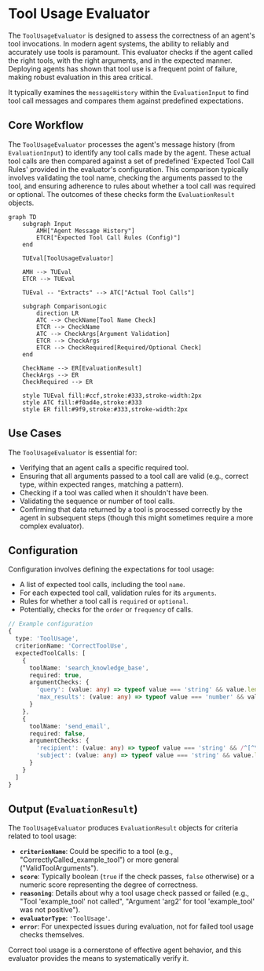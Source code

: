 # Tool Usage Evaluator

The `ToolUsageEvaluator` is designed to assess the correctness of an agent's tool invocations. In modern agent systems, the ability to reliably and accurately use tools is paramount. This evaluator checks if the agent called the right tools, with the right arguments, and in the expected manner. Deploying agents has shown that tool use is a frequent point of failure, making robust evaluation in this area critical.

It typically examines the `messageHistory` within the `EvaluationInput` to find tool call messages and compares them against predefined expectations.

## Core Workflow

The `ToolUsageEvaluator` processes the agent's message history (from `EvaluationInput`) to identify any tool calls made by the agent. These actual tool calls are then compared against a set of predefined 'Expected Tool Call Rules' provided in the evaluator's configuration. This comparison typically involves validating the tool name, checking the arguments passed to the tool, and ensuring adherence to rules about whether a tool call was required or optional. The outcomes of these checks form the `EvaluationResult` objects.

```mermaid
graph TD
    subgraph Input
        AMH["Agent Message History"]
        ETCR["Expected Tool Call Rules (Config)"]
    end

    TUEval[ToolUsageEvaluator]

    AMH --> TUEval
    ETCR --> TUEval

    TUEval -- "Extracts" --> ATC["Actual Tool Calls"]
    
    subgraph ComparisonLogic
        direction LR
        ATC --> CheckName[Tool Name Check]
        ETCR --> CheckName
        ATC --> CheckArgs[Argument Validation]
        ETCR --> CheckArgs
        ETCR --> CheckRequired[Required/Optional Check]
    end

    CheckName --> ER[EvaluationResult]
    CheckArgs --> ER
    CheckRequired --> ER

    style TUEval fill:#ccf,stroke:#333,stroke-width:2px
    style ATC fill:#f0ad4e,stroke:#333
    style ER fill:#9f9,stroke:#333,stroke-width:2px
```

## Use Cases

The `ToolUsageEvaluator` is essential for:

*   Verifying that an agent calls a specific required tool.
*   Ensuring that all arguments passed to a tool call are valid (e.g., correct type, within expected ranges, matching a pattern).
*   Checking if a tool was called when it shouldn't have been.
*   Validating the sequence or number of tool calls.
*   Confirming that data returned by a tool is processed correctly by the agent in subsequent steps (though this might sometimes require a more complex evaluator).

## Configuration

Configuration involves defining the expectations for tool usage:

*   A list of expected tool calls, including the tool `name`.
*   For each expected tool call, validation rules for its `arguments`.
*   Rules for whether a tool call is `required` or `optional`.
*   Potentially, checks for the `order` or `frequency` of calls.

```typescript
// Example configuration
{
  type: 'ToolUsage',
  criterionName: 'CorrectToolUse',
  expectedToolCalls: [
    {
      toolName: 'search_knowledge_base',
      required: true,
      argumentChecks: {
        'query': (value: any) => typeof value === 'string' && value.length > 0,
        'max_results': (value: any) => typeof value === 'number' && value > 0 && value <= 10
      }
    },
    {
      toolName: 'send_email',
      required: false,
      argumentChecks: {
        'recipient': (value: any) => typeof value === 'string' && /^[^\s@]+@[^\s@]+\.[^\s@]+$/.test(value),
        'subject': (value: any) => typeof value === 'string' && value.length > 0
      }
    }
  ]
}
```

## Output (`EvaluationResult`)

The `ToolUsageEvaluator` produces `EvaluationResult` objects for criteria related to tool usage:

*   **`criterionName`**: Could be specific to a tool (e.g., "CorrectlyCalled_example_tool") or more general ("ValidToolArguments").
*   **`score`**: Typically boolean (`true` if the check passes, `false` otherwise) or a numeric score representing the degree of correctness.
*   **`reasoning`**: Details about why a tool usage check passed or failed (e.g., "Tool 'example_tool' not called", "Argument 'arg2' for tool 'example_tool' was not positive").
*   **`evaluatorType`**: `'ToolUsage'`.
*   **`error`**: For unexpected issues during evaluation, not for failed tool usage checks themselves.

Correct tool usage is a cornerstone of effective agent behavior, and this evaluator provides the means to systematically verify it. 